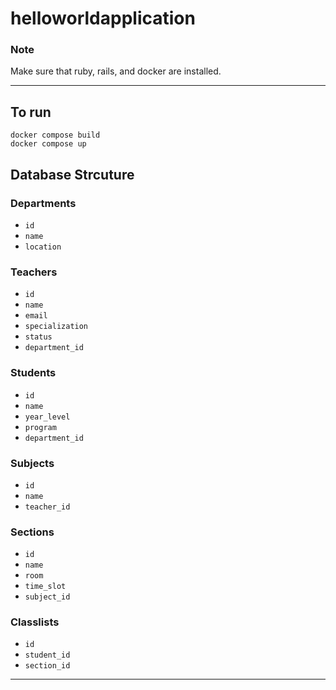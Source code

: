 # helloworldapplication

### Note
Make sure that ruby, rails, and docker are installed.

---

## To run
```
docker compose build
docker compose up
```

## Database Strcuture

### Departments
- `id`
- `name`
- `location`

### Teachers
- `id`
- `name`
- `email`
- `specialization`
- `status`
- `department_id`

### Students
- `id`
- `name`
- `year_level`
- `program`
- `department_id`

### Subjects
- `id`
- `name`
- `teacher_id`

### Sections
- `id`
- `name`
- `room`
- `time_slot`
- `subject_id`

### Classlists
- `id`
- `student_id`
- `section_id`

---

